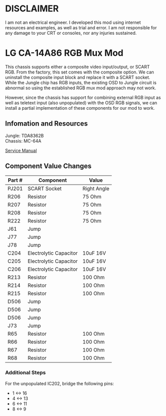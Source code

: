 # DISCLAIMER  

I am not an electrical engineer. I developed this mod using internet resources and examples, as well as trial and error. I am not responsible for any damage to your CRT or consoles, nor any injuries sustained.

# LG CA-14A86 RGB Mux Mod

This chassis supports either a composite video input/output, or SCART RGB. From the factory, this set comes with the composite option. We can uninstall the composite input block and replace it with a SCART socket. While the Jungle chip has RGB inputs, the existing OSD to Jungle circuit is abnormal so using the established RGB mux mod approach may not work.   
  
However, since the chassis has support for combining external RGB input as well as teletext input (also unpopulated) with the OSD RGB signals, we can install a partial implementation of these components for our mod to work.  

## Infomation and Resources

Jungle: TDA8362B  
Chassis: MC-64A

[Service Manual](./res/service_manual.png)

## Component Value Changes

| Part #       | Component    | Value       |
| ------------ | ------------ | ----------- |
| PJ201        | SCART Socket | Right Angle |
| R206         | Resistor     | 75 Ohm      |
| R207         | Resistor     | 75 Ohm      |
| R208         | Resistor     | 75 Ohm      |
| R222         | Resistor     | 75 Ohm      |
| J61          | Jump         |             |
| J77          | Jump         |             |
| J78          | Jump         |             |
| C204         | Electrolytic Capacitor | 10uF 16V           |
| C205         | Electrolytic Capacitor | 10uF 16V           |
| C206         | Electrolytic Capacitor | 10uF 16V           |
| R213         | Resistor     | 100 Ohm     |
| R214         | Resistor     | 100 Ohm     |
| R215         | Resistor     | 100 Ohm     |
| D506         | Jump         |             |
| D506         | Jump         |             |
| D506         | Jump         |             |
| J73          | Jump         |             |
| R65          | Resistor     | 100 Ohm     |
| R66          | Resistor     | 100 Ohm     |
| R67          | Resistor     | 100 Ohm     |
| R68          | Resistor     | 100 Ohm     |

### Additional Steps  

For the unpopulated IC202, bridge the following pins:  
- 1 <-> 16  
- 4 <-> 13  
- 6 <-> 11  
- 8 <-> 9  
